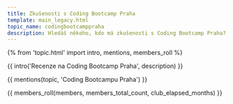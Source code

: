 ```yaml
---
title: Zkušenosti s Coding Bootcamp Praha
template: main_legacy.html
topic_name: codingbootcamppraha
description: Hledáš někoho, kdo má zkušenosti s Coding Bootcamp Praha? Má smysl hlásit se na jejich kurzy? Vyplatí se ti učit se programování na kurzu typu bootcamp? Když neprojdeš jejich přijímacím řízením, znamená to, že se nehodíš do IT? Jak funguje záruka pracovního umístění?
---
```

{% from 'topic.html' import intro, mentions, members_roll %}

{{ intro('Recenze na Coding Bootcamp Praha', description) }}

{{ mentions(topic, 'Coding Bootcampu Praha') }}

{{ members_roll(members, members_total_count, club_elapsed_months) }}
